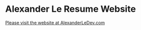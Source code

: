# Alexander Le Resume Website 

[Please visit the website at AlexanderLeDev.com](https://AlexanderLeDev.com)

